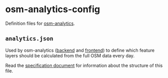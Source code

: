 # osm-analytics-config

Definition files for [osm-analytics](http://osm-analytics.org).

## `analytics.json`

Used by osm-analytics ([backend](https://github.com/hotosm/osm-analytics-cruncher) and [frontend](https://github.com/hotosm/osm-analytics)) to define which feature layers should be calculated from the full OSM data every day.

Read the [specification document](analytics-json.md) for information about the structure of this file.
